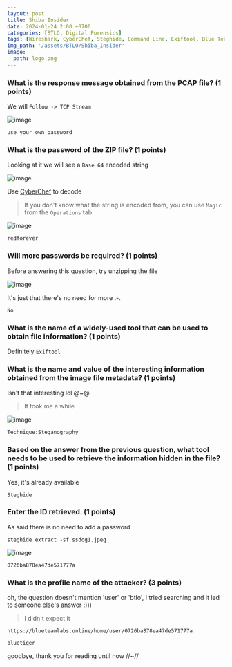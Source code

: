 ```yaml
---
layout: post
title: Shiba Insider 
date: 2024-01-24 2:00 +0700
categories: [BTLO, Digital Forensics]
tags: [Wireshark, CyberChef, Steghide, Command Line, Exiftool, Blue Team, btlo, forensics]     # TAG names should always be lowercase
img_path: '/assets/BTLO/Shiba_Insider'
image: 
  path: logo.png
--- 
```


### What is the response message obtained from the PCAP file? (1 points)

We will `Follow -> TCP Stream`

![image](https://github.com/zs0b/zs0b.github.io/assets/118095276/7fbecee3-7bd5-40eb-b7ee-321a7613bd50)

`use your own password`

### What is the password of the ZIP file? (1 points)

Looking at it we will see a `Base 64` encoded string

![image](https://github.com/zs0b/zs0b.github.io/assets/118095276/4b308071-7011-42ea-9c35-8b59ae54a09f)

Use [CyberChef](https://gchq.github.io/CyberChef/) to decode

> If you don't know what the string is encoded from, you can use `Magic` from the `Operations` tab

![image](https://github.com/zs0b/zs0b.github.io/assets/118095276/839f44b0-38e2-42d9-9c5d-7cd194b596b5)

`redforever`

### Will more passwords be required? (1 points)

Before answering this question, try unzipping the file

![image](https://github.com/zs0b/zs0b.github.io/assets/118095276/96796ace-471f-4273-afc0-1350768c6991)

It's just that there's no need for more .-.

`No`

### What is the name of a widely-used tool that can be used to obtain file information? (1 points)

Definitely `Exiftool`

### What is the name and value of the interesting information obtained from the image file metadata? (1 points)

Isn't that interesting lol @~@
> It took me a while

![image](https://github.com/zs0b/zs0b.github.io/assets/118095276/8a82e296-098b-47d1-b8c7-f40e29305837)

`Technique:Steganography`

### Based on the answer from the previous question, what tool needs to be used to retrieve the information hidden in the file? (1 points)

Yes, it's already available

`Steghide`

### Enter the ID retrieved. (1 points)

As said there is no need to add a password

`steghide extract -sf ssdog1.jpeg`

![image](https://github.com/zs0b/zs0b.github.io/assets/118095276/35bea95b-d02b-4280-b66f-840f97551d87)

`0726ba878ea47de571777a`

### What is the profile name of the attacker? (3 points)

oh, the question doesn't mention 'user' or 'btlo', I tried searching and it led to someone else's answer :)))
> I didn't expect it

`https://blueteamlabs.online/home/user/0726ba878ea47de571777a`

`bluetiger`

goodbye, thank you for reading until now //~//








